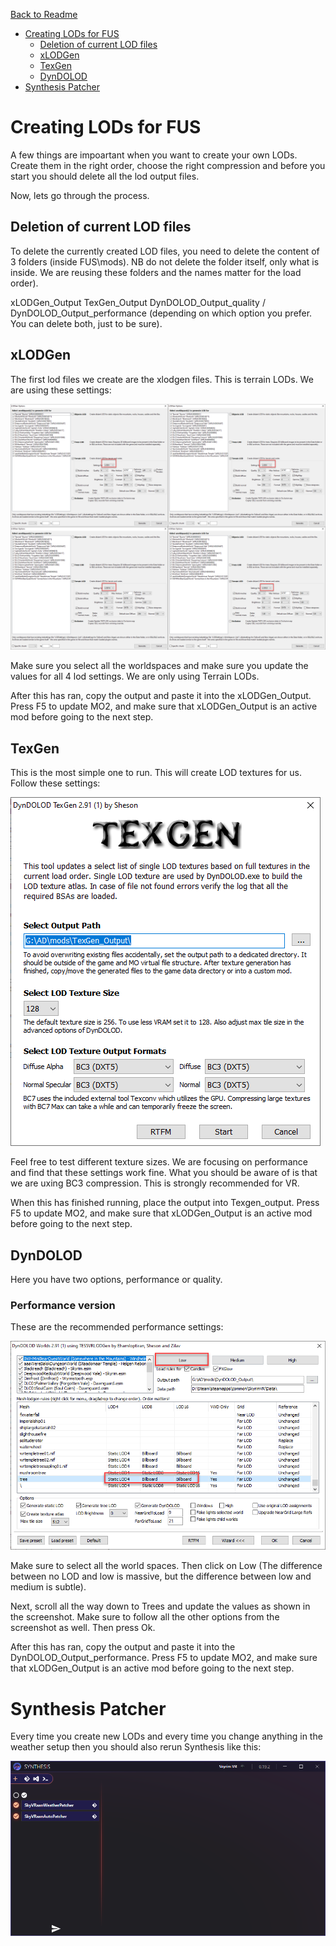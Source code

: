 [Back to Readme](https://github.com/Kvitekvist/FUS/blob/main/README.md)

* [Creating LODs for FUS](#creating-lods-for-fus)
   * [Deletion of current LOD files](#deletion-of-current-lod-files)
   * [xLODGen](#xlodgen)
   * [TexGen](#texgen)
   * [DynDOLOD](#dyndolod)
* [Synthesis Patcher](#synthesis-patcher)

# Creating LODs for FUS

A few things are impoartant when you want to create your own LODs. Create them in the right order, choose the right compression and before you start you should delete all the lod output files.

Now, lets go through the process.

## Deletion of current LOD files
To delete the currently created LOD files, you need to delete the content of 3 folders (inside FUS\mods). NB do not delete the folder itself, only what is inside. We are reusing these folders and the names matter for the load order).

xLODGen_Output
TexGen_Output
DynDOLOD_Output_quality / DynDOLOD_Output_performance (depending on which option you prefer. You can delete both, just to be sure).

## xLODGen
The first lod files we create are the xlodgen files. This is terrain LODs.
We are using these settings:

![image](https://github.com/Kvitekvist/FUS/blob/main/images/lod%20settings/xlodgen_settings.png?raw=true)

Make sure you select all the worldspaces and make sure you update the values for all 4 lod settings.
We are only using Terrain LODs. 

After this has ran, copy the output and paste it into the xLODGen_Output. Press F5 to update MO2, and make sure that xLODGen_Output is an active mod before going to the next step.

## TexGen
This is the most simple one to run. This will create LOD textures for us. Follow these settings:

![image](https://github.com/Kvitekvist/FUS/blob/main/images/lod%20settings/texgen_settings.png?raw=true)

Feel free to test different texture sizes. We are focusing on performance and find that these settings work fine.
What you should be aware of is that we are uxing BC3 compression. This is strongly recommended for VR.

When this has finished running, place the output into Texgen_output. Press F5 to update MO2, and make sure that xLODGen_Output is an active mod before going to the next step.

## DynDOLOD

Here you have two options, performance or quality.

### Performance version

These are the recommended performance settings:

![image](https://github.com/Kvitekvist/FUS/blob/main/images/lod%20settings/dyndolod_performance_settings.png?raw=true)

Make sure to select all the world spaces. Then click on Low (The difference between no LOD and low is massive, but the difference between low and medium is subtle).

Next, scroll all the way down to Trees and update the values as shown in the screenshot.
Make sure to follow all the other options from the screenshot as well. Then press Ok.

After this has ran, copy the output and paste it into the DynDOLOD_Output_performance. Press F5 to update MO2, and make sure that xLODGen_Output is an active mod before going to the next step.

# Synthesis Patcher

Every time you create new LODs and every time you change anything in the weather setup then you should also rerun Synthesis like this:

![image](https://raw.githubusercontent.com/Kvitekvist/FUS/main/images/synthesis/synthesis.png)